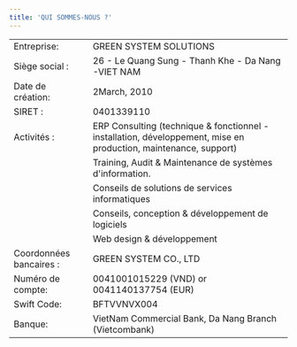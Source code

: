 ```yaml
---
title: 'QUI SOMMES-NOUS ?'
---
```


| | |
| ----------- | ----------- |
| Entreprise:|GREEN SYSTEM SOLUTIONS|
| Siège social : |26 - Le Quang Sung - Thanh Khe - Da Nang -VIET NAM|                                                            
|Date de création: | 2March, 2010|
| SIRET : |	0401339110|
| Activités : | ERP Consulting (technique & fonctionnel - installation, développement, mise en production, maintenance, support) |
| |Training, Audit & Maintenance de systèmes d'information.|
| |Conseils de solutions de services informatiques|
| |Conseils, conception & développement de logiciels |
| |Web design & développement |
|Coordonnées bancaires :	| GREEN SYSTEM CO., LTD|
|Numéro de compte: |  0041001015229 (VND) or 0041140137754 (EUR)|
|Swift Code:|  BFTVVNVX004|
|Banque:	| VietNam Commercial Bank, Da Nang Branch (Vietcombank)|